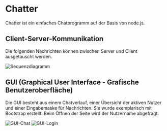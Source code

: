 
# Chatter
Chatter ist ein einfaches Chatprogramm auf der Basis von node.js.

## Client-Server-Kommunikation
Die folgenden Nachrichten können zwischen Server und Client ausgetauscht werden.

![Sequenzdiagramm](https://user-images.githubusercontent.com/69848688/131307860-3d7f5116-b820-4651-a452-8e321fbd97a4.png)

## GUI (Graphical User Interface - Grafische Benutzeroberfläche)
Die GUI besteht aus einem Chatverlauf, einer Übersicht der aktiven Nutzer und einer Eingabemaske für Nachrichten. Sie wurde exemplarisch mit Bootstrap erstellt. Beim Öffnen der Seite wird der Nutzername abgefragt.


![GUI-Chat](https://user-images.githubusercontent.com/69848688/131308595-5638bf70-bc8f-4ef7-b930-49881b73fca7.png)
![GUI-Login](https://user-images.githubusercontent.com/69848688/131308403-3e7200a6-b000-4df2-9089-51593d6485fc.png)
